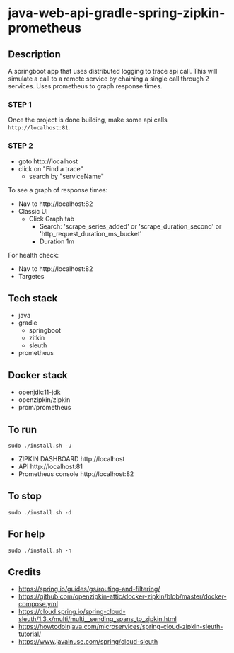 # java-web-api-gradle-spring-zipkin-prometheus

## Description
A springboot app that uses distributed logging
to trace api call. This will simulate a call
to a remote service by chaining a single call
through 2 services.
Uses prometheus to graph response times.

### STEP 1
Once the project is done building, make
some api calls `http://localhost:81`.

### STEP 2
- goto http://localhost
- click on "Find a trace"
  - search by "serviceName"

To see a graph of response times:
- Nav to http://localhost:82
- Classic UI
  - Click Graph tab
    - Search: 'scrape_series_added'
      or 'scrape_duration_second'
      or 'http_request_duration_ms_bucket'
    - Duration 1m

For health check:
- Nav to http://localhost:82
- Targetes

## Tech stack
- java
- gradle
  - springboot
  - zitkin
  - sleuth
- prometheus

## Docker stack
- openjdk:11-jdk
- openzipkin/zipkin
- prom/prometheus

## To run
`sudo ./install.sh -u`
- ZIPKIN DASHBOARD http://localhost
- API http://localhost:81
- Prometheus console http://localhost:82

## To stop
`sudo ./install.sh -d`

## For help
`sudo ./install.sh -h`

## Credits
- https://spring.io/guides/gs/routing-and-filtering/
- https://github.com/openzipkin-attic/docker-zipkin/blob/master/docker-compose.yml
- https://cloud.spring.io/spring-cloud-sleuth/1.3.x/multi/multi__sending_spans_to_zipkin.html
- https://howtodoinjava.com/microservices/spring-cloud-zipkin-sleuth-tutorial/
- https://www.javainuse.com/spring/cloud-sleuth
